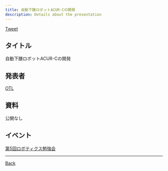 ```yaml
---
title: 自動下膳ロボットACUR-Cの開発
description: Details about the presentation
---
```


<link rel="shortcut icon" type="image/x-icon" href="/favicon.ico?">

<a href="https://twitter.com/share?ref_src=twsrc%5Etfw" class="twitter-share-button" data-show-count="false">Tweet</a><script async src="https://platform.twitter.com/widgets.js" charset="utf-8"></script>

## タイトル
自動下膳ロボットACUR-Cの開発
## 発表者
[OTL](https://connpass.com/user/OTL/)
## 資料
公開なし
## イベント
[第5回ロボティクス勉強会](./5.md)

- - -
[Back](../../archive.md)
